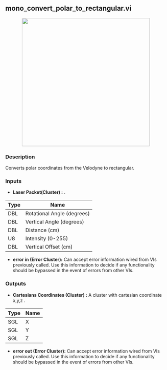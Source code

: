 ## mono_convert_polar_to_rectangular.vi
<p align="center">
<img src="https://github.com/monoDriveIO/client/raw/master/WikiPhotos/LV_client/utilities/mono__convert__polar__to__rectangularc.png" 
width="400"  />
</p>

### Description 
Converts polar coordinates from the Velodyne to rectangular.

### Inputs

- **Laser Packet(Cluster) :** .

| Type  | Name   |
| ------------ | ------------ |
|DBL  | Rotational Angle (degrees) |
|DBL | Vertical Angle (degrees)  |
|DBL | Distance (cm)  |
|U8 | Intensity (0-255)  |
|DBL | Vertical Offset (cm) |

- **error in (Error Cluster):** Can accept error information wired from VIs previously called. Use this information to decide if any functionality should be bypassed in the event of errors from other VIs.


### Outputs

- **Cartesians Coordinates (Cluster) :** A cluster with cartesian coordinate x,y,z .

| Type  | Name   |
| ------------ | ------------ |
|SGL  | X |
|SGL | Y  |
|SGL | Z  |
- **error out (Error Cluster):** Can accept error information wired from VIs previously called. Use this information to decide if any functionality should be bypassed in the event of errors from other VIs.
